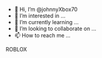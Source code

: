 - 👋 Hi, I’m @johnnyXbox70
- 👀 I’m interested in ...
- 🌱 I’m currently learning ...
- 💞️ I’m looking to collaborate on ...
- 📫 How to reach me ...

<!---
johnnyXbox70/johnnyXbox70 is a ✨ special ✨ repository because its `README.md` (this file) appears on your GitHub profile.
You can click the Preview link to take a look at your changes.
--->ROBLOX
